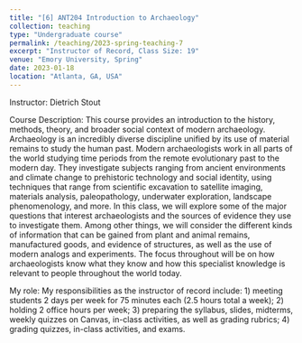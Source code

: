 ```yaml
---
title: "[6] ANT204 Introduction to Archaeology"
collection: teaching
type: "Undergraduate course"
permalink: /teaching/2023-spring-teaching-7
excerpt: "Instructor of Record, Class Size: 19"
venue: "Emory University, Spring"
date: 2023-01-18
location: "Atlanta, GA, USA"
---
```

Instructor: Dietrich Stout

Course Description: This course provides an introduction to the history, methods, theory, and broader social context of modern archaeology. Archaeology is an incredibly diverse discipline unified by its use of material remains to study the human past. Modern archaeologists work in all parts of the world studying time periods from the remote evolutionary past to the modern day. They investigate subjects ranging from ancient environments and climate change to prehistoric technology and social identity, using techniques that range from scientific excavation to satellite imaging, materials analysis, paleopathology, underwater exploration, landscape phenomenology, and more. In this class, we will explore some of the major questions that interest archaeologists and the sources of evidence they use to investigate them. Among other things, we will consider the different kinds of information that can be gained from plant and animal remains, manufactured goods, and evidence of structures, as well as the use of modern analogs and experiments. The focus throughout will be on how archaeologists know what they know and how this specialist knowledge is relevant to people throughout the world today.

My role: My responsibilities as the instructor of record include: 1) meeting students 2 days per week for 75 minutes each (2.5 hours total a week); 2) holding 2 office hours per week; 3) preparing the syllabus, slides, midterms, weekly quizzes on Canvas, in-class activities, as well as grading rubrics; 4) grading quizzes, in-class activities, and exams.